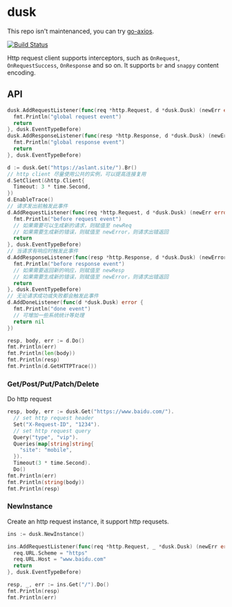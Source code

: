 # dusk

This repo isn't maintenanced, you can try [go-axios](https://github.com/vicanso/go-axios).

[![Build Status](https://img.shields.io/travis/vicanso/dusk.svg?label=linux+build)](https://travis-ci.org/vicanso/dusk)

Http request client supports interceptors, such as `OnRequest`, `OnRequestSuccess`, `OnResponse` and so on. It supports `br` and `snappy` content encoding.

## API

```go
dusk.AddRequestListener(func(req *http.Request, d *dusk.Dusk) (newErr error) {
  fmt.Println("global request event")
  return
}, dusk.EventTypeBefore)
dusk.AddResponseListener(func(resp *http.Response, d *dusk.Dusk) (newError error) {
  fmt.Println("global response event")
  return
}, dusk.EventTypeBefore)

d := dusk.Get("https://aslant.site/").Br()
// http client 尽量使用公共的实例，可以提高连接复用
d.SetClient(&http.Client{
  Timeout: 3 * time.Second,
})
d.EnableTrace()
// 请求发出前触发此事件
d.AddRequestListener(func(req *http.Request, d *dusk.Dusk) (newErr error) {
  fmt.Println("before request event")
  // 如果需要可以生成新的请求，则赋值至 newReq
  // 如果需要生成新的错误，则赋值至 newError，则请求出错返回
  return
}, dusk.EventTypeBefore)
// 当请求有响应时触发此事件
d.AddResponseListener(func(resp *http.Response, d *dusk.Dusk) (newError error) {
  fmt.Println("before response event")
  // 如果需要返回新的响应，则赋值至 newResp
  // 如果需要生成新的错误，则赋值至 newError，则请求出错返回
  return
}, dusk.EventTypeBefore)
// 无论请求成功或失败都会触发此事件
d.AddDoneListener(func(d *dusk.Dusk) error {
  fmt.Println("done event")
  // 可增加一些系统统计等处理
  return nil
})

resp, body, err := d.Do()
fmt.Println(err)
fmt.Println(len(body))
fmt.Println(resp)
fmt.Println(d.GetHTTPTrace())
```

### Get/Post/Put/Patch/Delete

Do http request

```go
resp, body, err := dusk.Get("https://www.baidu.com/").
  // set http request header
  Set("X-Request-ID", "1234").
  // set http request query
  Query("type", "vip").
  Queries(map[string]string{
    "site": "mobile",
  }).
  Timeout(3 * time.Second).
  Do()
fmt.Println(err)
fmt.Println(string(body))
fmt.Println(resp)
```

### NewInstance

Create an http request instance, it support http requsets.

```go
ins := dusk.NewInstance()

ins.AddRequestListener(func(req *http.Request, _ *dusk.Dusk) (newErr error) {
  req.URL.Scheme = "https"
  req.URL.Host = "www.baidu.com"
  return
}, dusk.EventTypeBefore)

resp, _, err := ins.Get("/").Do()
fmt.Println(resp)
fmt.Println(err)
```
